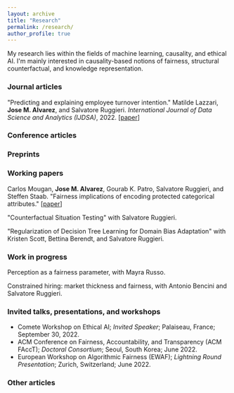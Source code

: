 ```yaml
---
layout: archive
title: "Research"
permalink: /research/
author_profile: true
---
```


My research lies within the fields of machine learning, causality, and ethical AI. I'm mainly interested in causality-based notions of fairness, structural counterfactual, and knowledge representation.

### Journal articles 

"Predicting and explaining employee turnover intention." Matilde Lazzari, **Jose M. Alvarez**, and Salvatore Ruggieri. *International Journal of Data Science and Analytics (IJDSA)*, 2022. [[paper](https://link.springer.com/article/10.1007/s41060-022-00329-w)]

### Conference articles


### Preprints

### Working papers

Carlos Mougan, **Jose M. Alvarez**, Gourab K. Patro, Salvatore Ruggieri, and Steffen Staab. "Fairness implications of encoding protected categorical attributes." [[paper](https://arxiv.org/abs/2201.11358)]

"Counterfactual Situation Testing" with Salvatore Ruggieri.

"Regularization of Decision Tree Learning for Domain Bias Adaptation" with Kristen Scott, Bettina Berendt, and Salvatore Ruggieri.

### Work in progress

Perception as a fairness parameter, with Mayra Russo. 

Constrained hiring: market thickness and fairness, with Antonio Bencini and Salvatore Ruggieri.

### Invited talks, presentations, and workshops

- Comete Workshop on Ethical AI; *Invited Speaker*; Palaiseau, France; September 30, 2022.
- ACM Conference on Fairness, Accountability, and Transparency (ACM FAccT); *Doctoral Consortium*; Seoul, South Korea; June 2022.
- European Workshop on Algorithmic Fairness (EWAF); *Lightning Round Presentation*; Zurich, Switzerland; June 2022.

### Other articles


<!-- {% if author.googlescholar %}
  You can also find my articles on <u><a href="{{author.googlescholar}}">my Google Scholar profile</a>.</u>
{% endif %}

{% include base_path %}

{% for post in site.publications reversed %}
  {% include archive-single.html %}
{% endfor %} -->
